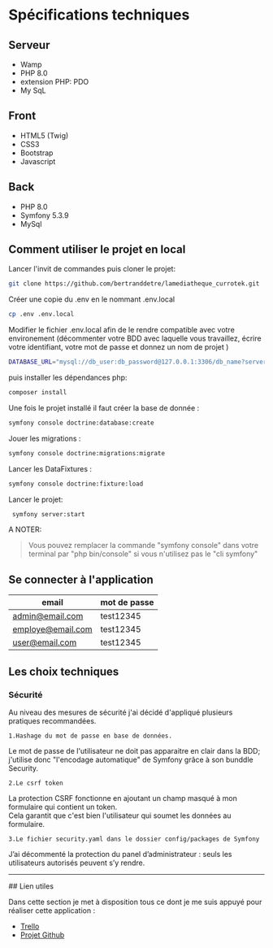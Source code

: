 # Spécifications techniques

## Serveur

- Wamp
- PHP 8.0
- extension PHP: PDO
- My SqL

## Front

- HTML5 (Twig)
- CSS3
- Bootstrap
- Javascript

## Back

- PHP 8.0
- Symfony 5.3.9
- MySql


## Comment utiliser le projet en local

Lancer l'invit de commandes puis cloner le projet:
```bash
git clone https://github.com/bertranddetre/lamediatheque_currotek.git
```
Créer une copie du .env en le nommant .env.local
  ```bash
  cp .env .env.local
  ```
Modifier le fichier .env.local afin de le rendre compatible avec votre environement (décommenter votre BDD avec laquelle vous travaillez, écrire votre identifiant, votre mot de passe et donnez un nom de projet ) 
 ```bash
DATABASE_URL="mysql://db_user:db_password@127.0.0.1:3306/db_name?serverVersion=5.7"
 ```
puis installer les dépendances php:
```bash
composer install
```
Une fois le projet installé il faut créer la base de donnée :

```bash
symfony console doctrine:database:create
```

Jouer les migrations :

```bash
symfony console doctrine:migrations:migrate
```
Lancer les DataFixtures :

```bash
symfony console doctrine:fixture:load 
```
Lancer le projet:

```bash  
 symfony server:start
```

A NOTER:
> Vous pouvez remplacer la commande "symfony console" dans votre terminal par "php bin/console" si vous n'utilisez pas le "cli symfony"


 ## Se connecter à l'application

| email             | mot de passe  |
| ----------------- | --------------|
| admin@email.com   | test12345     |
| employe@email.com | test12345     |
| user@email.com    | test12345     |
 
## Les choix techniques

### Sécurité

Au niveau des mesures de sécurité j'ai décidé d'appliqué plusieurs pratiques recommandées.

```
1.Hashage du mot de passe en base de données.
```
Le mot de passe de l'utilisateur ne doit pas apparaitre en clair dans la BDD; j'utilise donc "l'encodage automatique" de Symfony grâce à son bunddle Security.
```
2.Le csrf token
```
La protection CSRF fonctionne en ajoutant un champ masqué à mon formulaire qui contient un token.</br> Cela garantit que c'est bien l'utilisateur qui soumet les données au formulaire.
```
3.Le fichier security.yaml dans le dossier config/packages de Symfony
```
J’ai décommenté la protection du panel d’administrateur : seuls les utilisateurs autorisés peuvent s’y rendre.

<hr>
## Lien utiles

Dans cette section je met à disposition tous ce dont je me suis appuyé pour réaliser cette application :

- [Trello](https://trello.com/invite/b/sNOMnRQ7/562f7bafd285b640a1aae9b08efaa3a6/m%C3%A9diath%C3%A8que)
- [Projet Github](https://github.com/bertranddetre/lamediatheque_currotek.git)
